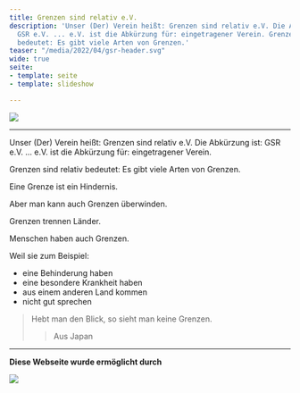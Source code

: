 ```yaml
---
title: Grenzen sind relativ e.V.
description: 'Unser (Der) Verein heißt: Grenzen sind relativ e.V. Die Abkürzung ist:
  GSR e.V. ... e.V. ist die Abkürzung für: eingetragener Verein. Grenzen sind relativ
  bedeutet: Es gibt viele Arten von Grenzen.'
teaser: "/media/2022/04/gsr-header.svg"
wide: true
seite:
- template: seite
- template: slideshow

---
```

![](/media/2022/04/gsr-header.svg)

***

<div class="md:text-center">

Unser (Der) Verein heißt: Grenzen sind relativ e.V. Die Abkürzung ist: GSR e.V. ... e.V. ist die Abkürzung für: eingetragener Verein.

Grenzen sind relativ bedeutet: Es gibt viele Arten von Grenzen.

Eine Grenze ist ein Hindernis.

Aber man kann auch Grenzen überwinden.

Grenzen trennen Länder.

Menschen haben auch Grenzen.

Weil sie zum Beispiel:

* eine Behinderung haben
* eine besondere Krankheit haben
* aus einem anderen Land kommen
* nicht gut sprechen

> Hebt man den Blick, so sieht man keine Grenzen.
>
> > Aus Japan
> > </div>

***

<slideshow class="wide" name="startseite-ueberuns"></slideshow>

<slideshow class="wide" name="startseite-aktivitaeten"></slideshow>

<video-gallery name="startseite-video-galerie"></video-galerie>

**Diese Webseite wurde ermöglicht durch** 

![](/media/2021/07/20170919100223-aktion_mensch_logo.svg)